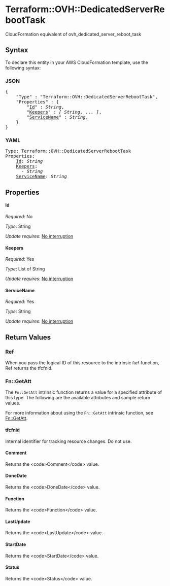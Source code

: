 # Terraform::OVH::DedicatedServerRebootTask

CloudFormation equivalent of ovh_dedicated_server_reboot_task

## Syntax

To declare this entity in your AWS CloudFormation template, use the following syntax:

### JSON

<pre>
{
    "Type" : "Terraform::OVH::DedicatedServerRebootTask",
    "Properties" : {
        "<a href="#id" title="Id">Id</a>" : <i>String</i>,
        "<a href="#keepers" title="Keepers">Keepers</a>" : <i>[ String, ... ]</i>,
        "<a href="#servicename" title="ServiceName">ServiceName</a>" : <i>String</i>,
    }
}
</pre>

### YAML

<pre>
Type: Terraform::OVH::DedicatedServerRebootTask
Properties:
    <a href="#id" title="Id">Id</a>: <i>String</i>
    <a href="#keepers" title="Keepers">Keepers</a>: <i>
      - String</i>
    <a href="#servicename" title="ServiceName">ServiceName</a>: <i>String</i>
</pre>

## Properties

#### Id

_Required_: No

_Type_: String

_Update requires_: [No interruption](https://docs.aws.amazon.com/AWSCloudFormation/latest/UserGuide/using-cfn-updating-stacks-update-behaviors.html#update-no-interrupt)

#### Keepers

_Required_: Yes

_Type_: List of String

_Update requires_: [No interruption](https://docs.aws.amazon.com/AWSCloudFormation/latest/UserGuide/using-cfn-updating-stacks-update-behaviors.html#update-no-interrupt)

#### ServiceName

_Required_: Yes

_Type_: String

_Update requires_: [No interruption](https://docs.aws.amazon.com/AWSCloudFormation/latest/UserGuide/using-cfn-updating-stacks-update-behaviors.html#update-no-interrupt)

## Return Values

### Ref

When you pass the logical ID of this resource to the intrinsic `Ref` function, Ref returns the tfcfnid.

### Fn::GetAtt

The `Fn::GetAtt` intrinsic function returns a value for a specified attribute of this type. The following are the available attributes and sample return values.

For more information about using the `Fn::GetAtt` intrinsic function, see [Fn::GetAtt](https://docs.aws.amazon.com/AWSCloudFormation/latest/UserGuide/intrinsic-function-reference-getatt.html).

#### tfcfnid

Internal identifier for tracking resource changes. Do not use.

#### Comment

Returns the &lt;code&gt;Comment&lt;/code&gt; value.

#### DoneDate

Returns the &lt;code&gt;DoneDate&lt;/code&gt; value.

#### Function

Returns the &lt;code&gt;Function&lt;/code&gt; value.

#### LastUpdate

Returns the &lt;code&gt;LastUpdate&lt;/code&gt; value.

#### StartDate

Returns the &lt;code&gt;StartDate&lt;/code&gt; value.

#### Status

Returns the &lt;code&gt;Status&lt;/code&gt; value.

